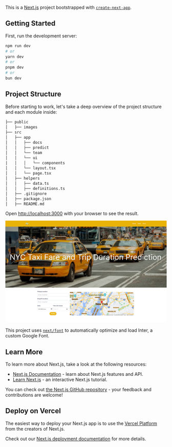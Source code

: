 This is a [Next.js](https://nextjs.org/) project bootstrapped with [`create-next-app`](https://github.com/vercel/next.js/tree/canary/packages/create-next-app).

## Getting Started

First, run the development server:

```bash
npm run dev
# or
yarn dev
# or
pnpm dev
# or
bun dev
```

## Project Structure

Before starting to work, let's take a deep overview of the project structure and each module inside:

```console
├── public
│   ├── images
├── src
│   ├── app
│   │   ├── docs
│   │   ├── predict
│   │   └── team
│   │   └── ui
|   │   │   └── components
│   │   └── layout.tsx
│   │   └── page.tsx
│   ├── helpers
│   │   ├── data.ts
│   │   ├── definitions.ts
│   ├── .gitignore
│   ├── package.json
│   ├── README.md
```

Open [http://localhost:3000](http://localhost:3000) with your browser to see the result.

<img src="home-1.png" width="800"/>

This project uses [`next/font`](https://nextjs.org/docs/basic-features/font-optimization) to automatically optimize and load Inter, a custom Google Font.

## Learn More

To learn more about Next.js, take a look at the following resources:

- [Next.js Documentation](https://nextjs.org/docs) - learn about Next.js features and API.
- [Learn Next.js](https://nextjs.org/learn) - an interactive Next.js tutorial.

You can check out [the Next.js GitHub repository](https://github.com/vercel/next.js/) - your feedback and contributions are welcome!

## Deploy on Vercel

The easiest way to deploy your Next.js app is to use the [Vercel Platform](https://vercel.com/new?utm_medium=default-template&filter=next.js&utm_source=create-next-app&utm_campaign=create-next-app-readme) from the creators of Next.js.

Check out our [Next.js deployment documentation](https://nextjs.org/docs/deployment) for more details.
